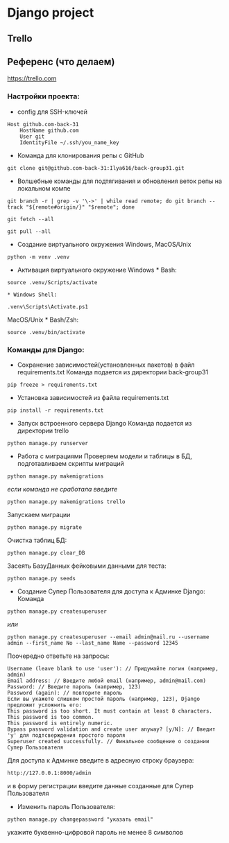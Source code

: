 # Django project

## Trello

## Референс (что делаем)

https://trello.com

### Настройки проекта:

- config для SSH-ключей

```
Host github.com-back-31
    HostName github.com
    User git
    IdentityFile ~/.ssh/you_name_key
```

- Команда для клонирования репы с GitHub

```
git clone git@github.com-back-31:Ilya616/back-group31.git
```

- Волшебные команды для подтягивания и обновления веток репы на локальном компе

```
git branch -r | grep -v '\->' | while read remote; do git branch --track "${remote#origin/}" "$remote"; done
```

```
git fetch --all
```

```
git pull --all
```

- Создание виртуального окружения
  Windows, MacOS/Unix

```
python -m venv .venv
```

- Активация виртуального окружение
  Windows \* Bash:

```
source .venv/Scripts/activate
```

    * Windows Shell:

```
.venv\Scripts\Activate.ps1
```

MacOS/Unix \* Bash/Zsh:

```
source .venv/bin/activate
```

### Команды для Django:

- Сохранение зависимостей(установленных пакетов) в файл requirements.txt
  Команда подается из директории back-group31

```
pip freeze > requirements.txt
```

- Установка зависимостей из файла requirements.txt

```
pip install -r requirements.txt
```

- Запуск встроенного сервера Django
  Команда подается из директории trello

```
python manage.py runserver
```

- Работа с миграциями
  Проверяем модели и таблицы в БД, подготавливаем скрипты миграций

```
python manage.py makemigrations
```

_если команда не сработала введите_

```
python manage.py makemigrations trello
```

Запускаем миграции

```
python manage.py migrate
```

Очистка таблиц БД:
```
python manage.py clear_DB
```

Засеять БазуДанных фейковыми данными для теста:
```
python manage.py seeds
```

- Создание Супер Пользователя для доступа к Админке Django:
  Команда

```
python manage.py createsuperuser
```
_или_
```
python manage.py createsuperuser --email admin@mail.ru --username admin --first_name No --last_name Name --password 12345
```

Поочередно ответьте на запросы:

```
Username (leave blank to use 'user'): // Придумайте логин (например, admin)
Email address: // Введите любой email (например, admin@mail.com)
Password: // Введите пароль (например, 123)
Password (again): // повторите пароль
Если вы укажете слишком простой пароль (например, 123), Django предложит усложнить его:
This password is too short. It must contain at least 8 characters.
This password is too common.
This password is entirely numeric.
Bypass password validation and create user anyway? [y/N]: // Введит  'y' для подтсверждения простого пароля
Superuser created successfully. // Финальное сообщение о создании Супер Пользователя
```

Для доступа к Админке введите в адресную строку браузера:

```
http://127.0.0.1:8000/admin
```

и в форму регистрации введите данные созданные для Супер Пользователя


- Изменить пароль Пользователя:

```
python manage.py changepassword "указать email"
```
укажите буквенно-цифровой пароль не менее 8 символов
